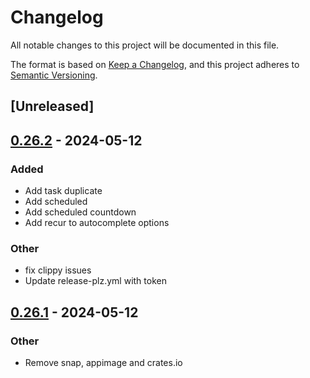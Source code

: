 # Changelog
All notable changes to this project will be documented in this file.

The format is based on [Keep a Changelog](https://keepachangelog.com/en/1.0.0/),
and this project adheres to [Semantic Versioning](https://semver.org/spec/v2.0.0.html).

## [Unreleased]

## [0.26.2](https://github.com/kdheepak/taskwarrior-tui/compare/v0.26.1...v0.26.2) - 2024-05-12

### Added
- Add task duplicate
- Add scheduled
- Add scheduled countdown
- Add recur to autocomplete options

### Other
- fix clippy issues
- Update release-plz.yml with token

## [0.26.1](https://github.com/kdheepak/taskwarrior-tui/compare/v0.26.0...v0.26.1) - 2024-05-12

### Other
- Remove snap, appimage and crates.io
